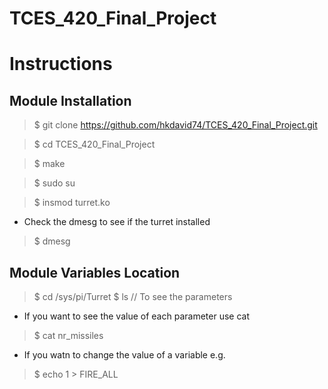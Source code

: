 # TCES_420_Final_Project

# Instructions
## Module Installation
> $ git clone https://github.com/hkdavid74/TCES_420_Final_Project.git

> $ cd TCES_420_Final_Project

> $ make

> $ sudo su

> $ insmod turret.ko

* Check the dmesg to see if the turret installed
> $ dmesg

## Module Variables Location
> $ cd /sys/pi/Turret
> $ ls // To see the parameters
* If you want to see the value of each parameter use cat
> $ cat nr_missiles
* If you watn to change the value of a variable e.g.
> $ echo 1 > FIRE_ALL
